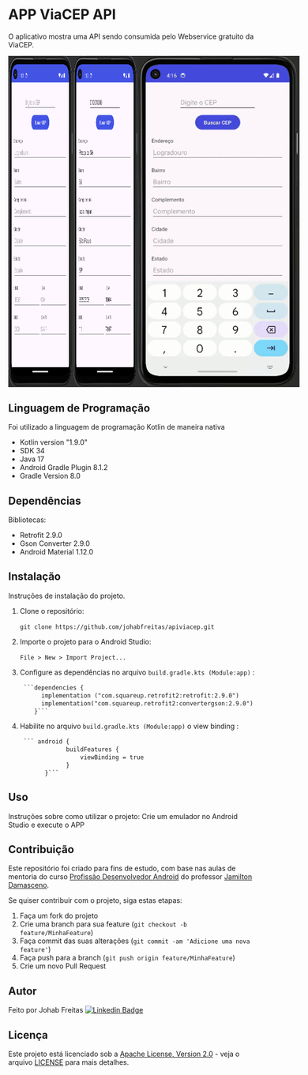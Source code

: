 # APP ViaCEP API

O aplicativo mostra uma API sendo consumida pelo Webservice gratuito da ViaCEP.

<div style="display: flex;" align="center">
  <img src="images/img_1.png" alt="Imagem 1" style="width: 26%;">
  <img src="images/img_2.png" alt="Imagem 2" style="width: 26%;">
  <img src="images/gif_1.gif" alt="Gif 1" style="width: 65%;">
</div>



## Linguagem de Programação

Foi utilizado a linguagem de programação Kotlin de maneira nativa

- Kotlin version "1.9.0"
- SDK 34
- Java 17
- Android Gradle Plugin 8.1.2
- Gradle Version 8.0

## Dependências

Bibliotecas:
- Retrofit 2.9.0 
- Gson Converter 2.9.0 
- Android Material 1.12.0

## Instalação

Instruções de instalação do projeto.

1. Clone o repositório: 

	`git clone https://github.com/johabfreitas/apiviacep.git`

2. Importe o projeto para o Android Studio:

	`File > New > Import Project...`

3. Configure as dependências no arquivo `build.gradle.kts (Module:app)` :


		```dependencies {
	         implementation ("com.squareup.retrofit2:retrofit:2.9.0")
	         implementation("com.squareup.retrofit2:convertergson:2.9.0")
		   }```

4. Habilite no arquivo `build.gradle.kts (Module:app)` o view binding :


		``` android {
	                buildFeatures {
	                    viewBinding = true
					}
			  }```


## Uso

Instruções sobre como utilizar o projeto:
	Crie um emulador no Android Studio e execute o APP

## Contribuição

Este repositório foi criado para fins de estudo, com base nas aulas de mentoria do curso [Profissão Desenvolvedor Android](https://codans.com.br) do professor [Jamilton Damasceno](https://www.linkedin.com/in/jamiltondamasceno).

Se quiser contribuir com o projeto, siga estas etapas:

1. Faça um fork do projeto
2. Crie uma branch para sua feature (`git checkout -b feature/MinhaFeature`)
3. Faça commit das suas alterações (`git commit -am 'Adicione uma nova feature'`)
4. Faça push para a branch (`git push origin feature/MinhaFeature`)
5. Crie um novo Pull Request

## Autor

Feito por Johab Freitas
[![Linkedin Badge](https://img.shields.io/badge/-Johab-blue?style=flat-square&logo=Linkedin&logoColor=white&link=https://www.linkedin.com/in/johabfreitas/)](https://www.linkedin.com/in/johabfreitas/)

## Licença

Este projeto está licenciado sob a [Apache License, Version 2.0](https://www.apache.org/licenses/LICENSE-2.0) - veja o arquivo [LICENSE](LICENSE) para mais detalhes.
